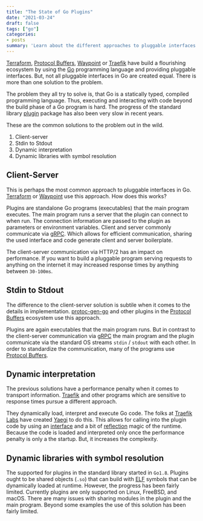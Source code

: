 ```yaml
---
title: "The State of Go Plugins"
date: "2021-03-24"
draft: false
tags: ["go"]
categories:
- posts
summary: 'Learn about the different approaches to pluggable interfaces in Go.'
---
```


[Terraform](https://www.terraform.io/), [Protocol Buffers](https://developers.google.com/protocol-buffers), [Waypoint](https://www.waypointproject.io/) or [Traefik](https://traefik.io/) have build a flourishing ecosystem by using the [Go](https://golang.org/) programming language and providing pluggable interfaces. But, not all pluggable interfaces in Go are created equal. There is more than one solution to the problem.

The problem they all try to solve is, that Go is a statically typed, compiled programming language. Thus, executing and interacting with code beyond the build phase of a Go program is hard. The progress of the standard library [plugin](https://golang.org/pkg/plugin/) package has also been very slow in recent years.

These are the common solutions to the problem out in the wild.

1. Client-server
2. Stdin to Stdout
3. Dynamic interpretation
4. Dynamic libraries with symbol resolution

## Client-Server

This is perhaps the most common approach to pluggable interfaces in Go. [Terraform](https://www.terraform.io/) or [Waypoint](https://www.waypointproject.io/) use this approach. How does this works?

Plugins are standalone Go programs (executables) that the main program executes. The main program runs a server that the plugin can connect to when run. The connection information are passed to the plugin as parameters or environment variables. Client and server commonly communicate via [gRPC](https://grpc.io/). Which allows for efficient communication, sharing the used interface and code generate client and server boilerplate.

The client-server communication via HTTP/2 has an impact on performance. If you want to build a pluggable program serving requests to anything on the internet it may increased response times by anything between `30-100ms`.

## Stdin to Stdout

The difference to the client-server solution is subtile when it comes to the details in implementation. [protoc-gen-go](https://github.com/golang/protobuf/tree/master/protoc-gen-go) and other plugins in the [Protocol Buffers](https://developers.google.com/protocol-buffers) ecosystem use this approach.

Plugins are again executables that the main program runs. But in contrast to the client-server communication via [gRPC](https://grpc.io/) the main program and the plugin communicate via the standard OS streams `stdin` / `stdout` with each other. In order to standardize the communication,  many of the programs use [Protocol Buffers](https://developers.google.com/protocol-buffers).

## Dynamic interpretation

The previous solutions have a performance penalty when it comes to transport information. [Traefik](https://traefik.io/) and other programs which are sensitive to response times pursue a different approach.

They dynamically load, interpret and execute Go code. The folks at [Traefik Labs](https://traefik.io) have created [Yaegi](https://github.com/traefik/yaegi) to do this. This allows for calling into the plugin code by using an [interface](https://gobyexample.com/interfaces) and a bit of [reflection](https://blog.golang.org/laws-of-reflection) magic of the runtime. Because the code is loaded and interpreted only once the performance penalty is only a the startup. But, it increases the complexity.

## Dynamic libraries with symbol resolution

The supported for plugins in the standard library started in `Go1.8`. Plugins ought to be shared objects (`.so`) that can build with [ELF](https://en.wikipedia.org/wiki/Executable_and_Linkable_Format) symbols that can be dynamically loaded at runtime. However, the progress has been fairly limited. Currently plugins are only supported on Linux, FreeBSD, and macOS. There are many issues with sharing modules in the plugin and the main program. Beyond some examples the use of this solution has been fairly limited.
